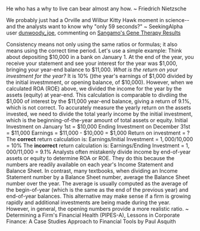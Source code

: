 He who has a why to live can bear almost any how. ~ Friedrich Nietzsche

We probably just had a Orville and Wilbur Kitty Hawk moment in science--and the analysts want to know why "only 59 seconds?" ~ SeekingAlpha user [dunwoody_joe](https://seekingalpha.com/user/1099753/comments), commenting on [Sangamo's Gene Therapy Results](https://seekingalpha.com/article/4204400-sangamos-gene-therapy-results)

Consistency means not only using the same ratios or formulas; it also means using the correct time period. Let's use a simple example: Think about depositing $10,000 in a bank on January 1. At the end of the year, you receive your statement and see your interest for the year was $1,000, bringing your year-end balance to $11,000. *What is the return on your investment for the year?* It is 10% ()the year's earnings of $1,000 divided by the initial investmment, or opening balance, of $10,000). However, when we calculated ROA (ROE) above, we divided the income for the year by the assets (equity) at year-end. This calculation is comparable to divdiing the $1,000 of interest by the $11,000 year-end balance, giving a return of 9.1%, which is not correct. To accurately measure the yearly return on the assets invested, we need to divide the total yearly income by the initial investment, which is the beginning-of-the-year amount of total assets or equity.
  Initial Investment on January 1st = $10,000
  Ending Investment on December 31st = $11,000
  Earnings = $11,000 - $10,000 = $1,000
  Return on investment = ?
  The **correct** return calculation is: Earnings/Initial Investment = $1,000/$10,000 = 10%
  The **incorrect** return calculation is: Earnings/Ending Investment = $1,000/$11,000 = 9.1%
Analysts often mistakenly divide income by end-of-year assets or equity to determine ROA or ROE. They do this because the numbers are readily available on each year's Income Statement and Balance Sheet. In contrast, many textbooks, when dividing an Income Statement number by a Balance Sheet number, average the Balance Sheet number over the year. The average is usually computed as the average of the begin-of-year (which is the same as the end of the previous year) and end-of-year balances. This alternative may make sense if a firm is growing rapidly and additional investments are being made during the year. However, in general, the opening numbers provide a more realistic ratio.
~ Determining a Firm's Financial Health (PIPES-A), Lessons in Corporate Finance: A Case Studies Approach to Financial Tools by Paul Asquith
